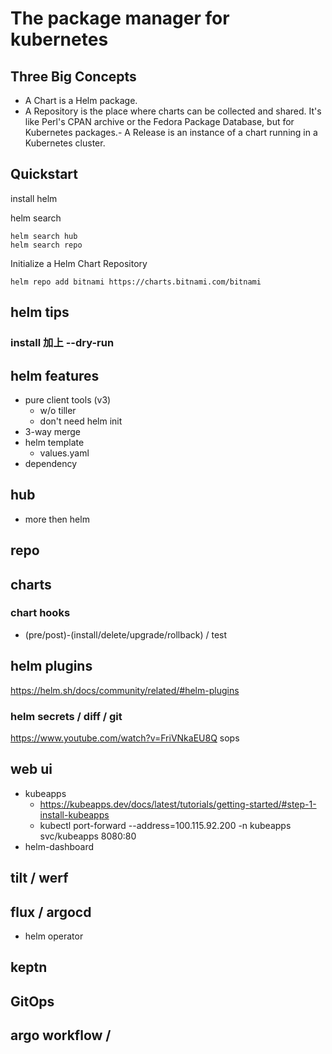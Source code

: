# The package manager for kubernetes

## Three Big Concepts
- A Chart is a Helm package.
- A Repository is the place where charts can be collected and shared. It's like Perl's CPAN archive or the Fedora Package Database, but for Kubernetes packages.- A Release is an instance of a chart running in a Kubernetes cluster.

## Quickstart

install helm

helm search
```
helm search hub
helm search repo
```

Initialize a Helm Chart Repository

```
helm repo add bitnami https://charts.bitnami.com/bitnami
```

## helm tips

### install 加上 --dry-run



## helm features
- pure client tools (v3)
  - w/o tiller
  - don't need helm init
- 3-way merge
- helm template
  - values.yaml
- dependency

## hub
- more then helm

## repo

## charts

### chart hooks
- (pre/post)-(install/delete/upgrade/rollback) / test


## helm plugins
https://helm.sh/docs/community/related/#helm-plugins
### helm secrets / diff /  git
https://www.youtube.com/watch?v=FriVNkaEU8Q
sops 

### 

## web ui
- kubeapps
  - https://kubeapps.dev/docs/latest/tutorials/getting-started/#step-1-install-kubeapps
  - kubectl port-forward --address=100.115.92.200 -n kubeapps svc/kubeapps 8080:80 
- helm-dashboard


## tilt / werf

## flux / argocd
- helm operator


## keptn

## GitOps


## argo workflow / 
